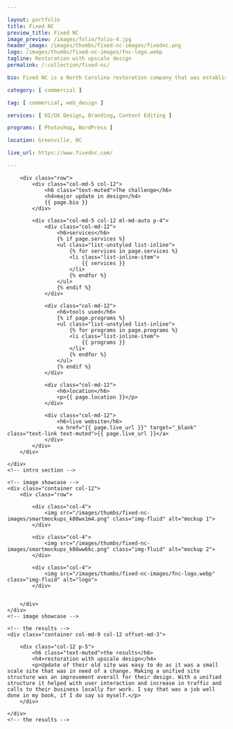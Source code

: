 ```yaml
---

layout: portfolio
title: Fixed NC
preview_title: Fixed NC
image_preview: /images/folio/folio-4.jpg
header_image: /images/thumbs/fixed-nc-images/fixednc.png
logo: /images/thumbs/fixed-nc-images/fnc-logo.webp
tagline: Restoration with upscale design
permalink: /:collection/fixed-nc/

bio: Fixed NC is a North Carolina restoration company that was established in 2018. They have over 30 years of staffing experience combined. A restoration company that wanted to get a restoration of their website design.

category: [ commercial ]

tag: [ commercial, web_design ]

services: [ UI/UX Design, Branding, Content Editing ]

programs: [ Photoshop, WordPress ]

location: Greenville, NC

live_url: https://www.fixednc.com/

---
```


<div id="intro">
    <!-- intro -->
    <div class="container col-md-9 col-12 ml-md-auto mr-md-auto p-5">

        <div class="row">
            <div class="col-md-5 col-12">
                <h6 class="text-muted">The challenge</h6>
                <h4>major update in design</h4>
                {{ page.bio }}
            </div>

            <div class="col-md-5 col-12 ml-md-auto p-4">
                <div class="col-md-12">
                    <h6>services</h6>
					{% if page.services %}
                    <ul class="list-unstyled list-inline">
						{% for services in page.services %}
                        <li class="list-inline-item">
							{{ services }}
						</li>
						{% endfor %}
                    </ul>
					{% endif %}
                </div>
				
                <div class="col-md-12">
                    <h6>tools used</h6>
					{% if page.programs %}
                    <ul class="list-unstyled list-inline">
						{% for programs in page.programs %}
                        <li class="list-inline-item">
							{{ programs }}
						</li>
						{% endfor %}
                    </ul>
					{% endif %}
                </div>

                <div class="col-md-12">
                    <h6>location</h6>
                    <p>{{ page.location }}</p>
                </div>

                <div class="col-md-12">
                    <h6>live website</h6>
                    <a href="{{ page.live_url }}" target="_blank" class="text-link text-muted">{{ page.live_url }}</a>
                </div>
            </div>
        </div>

    </div>
    <!-- intro section -->

    <!-- image showcase -->
    <div class="container col-12">
        <div class="row">

            <div class="col-4">
                <img src="/images/thumbs/fixed-nc-images/smartmockups_k08wx1m4.png" class="img-fluid" alt="mockup 1">
            </div>

            <div class="col-4">
                <img src="/images/thumbs/fixed-nc-images/smartmockups_k08ww6kc.png" class="img-fluid" alt="mockup 2">
            </div>

            <div class="col-4">
                <img src="/images/thumbs/fixed-nc-images/fnc-logo.webp" class="img-fluid" alt="logo">
            </div>


        </div>
    </div>
    <!-- image showcase -->

    <!-- the results -->
    <div class="container col-md-9 col-12 offset-md-3">

        <div class="col-12 p-5">
            <h6 class="text-muted">the results</h6>
            <h4>restoration with upscale design</h4>
            <p>Update of their old site was easy to do as it was a small scale site that was in need of a change. Making a unified site structure was an improvement overall for their design. With a unified structure it helped with user interaction and increase in traffic and calls to their business locally for work. I say that was a job well done in my book, if I do say so myself.</p>
        </div>

    </div>
    <!-- the results -->

</div>
